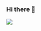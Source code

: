 ### Hi there 👋

<!--
**MBamb/MBamb** is a ✨ _special_ ✨ repository because its `README.md` (this file) appears on your GitHub profile.

Here are some ideas to get you started:

- 🔭 I’m currently working on ...
- 🌱 I’m currently learning ...
- 👯 I’m looking to collaborate on ...
- 🤔 I’m looking for help with ...
- 💬 Ask me about ...
- 📫 How to reach me: ...
- 😄 Pronouns: ...
- ⚡ Fun fact: ...
-->
<a href="https://wakatime.com">
    <img src="https://wakatime.com/share/@7cd92928-3610-49ca-8993-556f6faec80c/ab57f242-9d26-498f-a4e9-b2c27f30a82c.png" />
</a>
